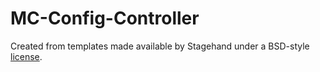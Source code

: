 # MC-Config-Controller

Created from templates made available by Stagehand under a BSD-style [license](https://github.com/dart-lang/stagehand/blob/master/LICENSE).
